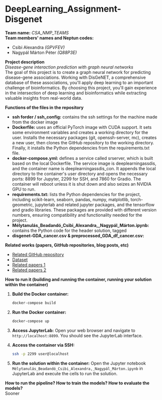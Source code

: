 # DeepLearning_Assignment-Disgenet
**Team name:** *CSA_NMP_TEAMS* <br>
**Team members' names and Neptun codes:** <br>
- Csibi Alexandra *(GPVFEV)*
- Nagypál Márton Péter *(Q88P3E)*

**Project description** <br>
*Disease-gene interaction prediction with graph neural networks* <br>
The goal of this project is to create a graph neural network for predicting disease-gene associations. Working with DisGeNET, a comprehensive database of these associations, you'll apply deep learning to an important challenge of bioinformatics. By choosing this project, you'll gain experience in the intersection of deep learning and bioinformatics while extracting valuable insights from real-world data.

**Functions of the files in the repository** <br>
- **ssh forder / ssh_config:**  contains the ssh settings for the machine made from the docker image
- **Dockerfile:** uses an official PyTorch image with CUDA support. It sets some environment variables and creates a working directory for the user. Installs the necessary packages (git, openssh-server, mc), creates a new user, then clones the GitHub repository to the working directory. Finally, it installs the Python dependencies from the requirements.txt file.
- **docker-compose.yml:** defines a service called srserver, which is built based on the local Dockerfile. The service image is deeplearningassdis, and the container name is deeplearningassdis_con. It appends the local directory to the container's user directory and opens the necessary ports: 8899 for Jupyter, 2299 for SSH, and 7860 for Gradio. The container will reboot unless it is shut down and also seizes an NVIDIA GPU to run.
- **requirements.txt:** lists the Python dependencies for the project, including scikit-learn, seaborn, pandas, numpy, matplotlib, torch-geometric, jupyterlab and related jupyter packages, and the tensorflow and gradio libraries. These packages are provided with different version numbers, ensuring compatibility and functionality needed for the project.
- **Mélytanulás_Beadandó_Csibi_Alexandra,_Nagypál_Márton.ipynb:** contains the Python code for the header solution, tagged
- **disgenet-GDA_cancer.csv & preprocessed_GDA_df_cancer.csv:**

**Related works (papers, GitHub repositories, blog posts, etc)** <br>
- [Related GitHub repository](https://github.com/pyg-team/pytorch_geometric)
- [Dataset](https://www.disgenet.org/)
- [Related papers 1](https://arxiv.org/abs/1607.00653)
- [Related papers 2](https://arxiv.org/abs/1611.07308)

**How to run it (building and running the container, running your solution within the container)** <br>

1. **Build the Docker container:**
    ```bash
    docker-compose build
    ```

2. **Run the Docker container:**
    ```bash
    docker-compose up
    ```

3. **Access JupyterLab:**
    Open your web browser and navigate to `http://localhost:8899`. You should see the JupyterLab interface.

4. **Access the container via SSH:**
    ```bash
    ssh -p 2299 user@localhost
    ```

5. **Run the solution within the container:**
    Open the Jupyter notebook `Mélytanulás_Beadandó_Csibi_Alexandra,_Nagypál_Márton.ipynb` in JupyterLab and execute the cells to run the solution.

**How to run the pipeline? How to train the models? How to evaluate the models?** <br>
Sooner
